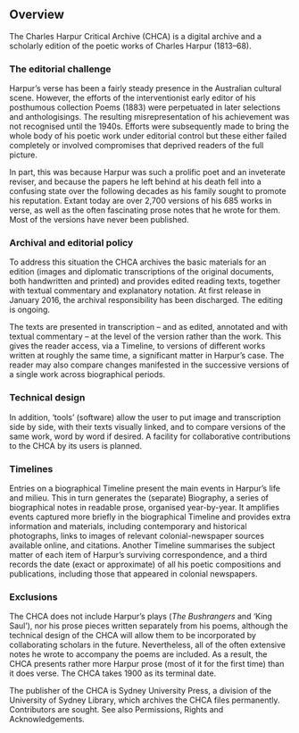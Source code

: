 ## Overview

The Charles Harpur Critical Archive (CHCA) is a digital archive and a 
scholarly edition of the poetic works of Charles Harpur (1813–68).

### The editorial challenge

Harpur’s verse has been a fairly steady presence in the Australian 
cultural scene. However, the efforts of the interventionist early editor 
of his posthumous collection Poems (1883) were perpetuated in later 
selections and anthologisings. The resulting misrepresentation of his 
achievement was not recognised until the 1940s. Efforts were 
subsequently made to bring the whole body of his poetic work under 
editorial control but these either failed completely or involved 
compromises that deprived readers of the full picture.

In part, this was because Harpur was such a prolific poet and an 
inveterate reviser, and because the papers he left behind at his death 
fell into a confusing state over the following decades as his family 
sought to promote his reputation. Extant today are over 2,700 versions 
of his 685 works in verse, as well as the often fascinating prose notes 
that he wrote for them. Most of the versions have never been published.

### Archival and editorial policy

To address this situation the CHCA archives the basic materials for an 
edition (images and diplomatic transcriptions of the original documents, 
both handwritten and printed) and provides edited reading texts, 
together with textual commentary and explanatory notation. At first 
release in January 2016, the archival responsibility has been 
discharged. The editing is ongoing.

The texts are presented in transcription – and as edited, annotated and 
with textual commentary – at the level of the version rather than the 
work. This gives the reader access, via a Timeline, to versions of 
different works written at roughly the same time, a significant matter 
in Harpur’s case. The reader may also compare changes manifested in the 
successive versions of a single work across biographical periods.

### Technical design

In addition, ‘tools’ (software) allow the user to put image and 
transcription side by side, with their texts visually linked, and to 
compare versions of the same work, word by word if desired. A facility 
for collaborative contributions to the CHCA by its users is planned.

### Timelines

Entries on a biographical Timeline present the main events in Harpur’s 
life and milieu. This in turn generates the (separate) Biography, a 
series of biographical notes in readable prose, organised year-by-year. 
It amplifies events captured more briefly in the biographical Timeline 
and provides extra information and materials, including contemporary and 
historical photographs, links to images of relevant colonial-newspaper 
sources available online, and citations. Another Timeline summarises the 
subject matter of each item of Harpur’s surviving correspondence, and a 
third records the date (exact or approximate) of all his poetic 
compositions and publications, including those that appeared in colonial 
newspapers.

### Exclusions

The CHCA does not include Harpur’s plays (*The Bushrangers* and ‘King 
Saul’), nor his prose pieces written separately from his poems, although 
the technical design of the CHCA will allow them to be incorporated by 
collaborating scholars in the future. Nevertheless, all of the often 
extensive notes he wrote to accompany the poems are included. As a 
result, the CHCA presents rather more Harpur prose (most of it for the 
first time) than it does verse. The CHCA takes 1900 as its terminal 
date.

The publisher of the CHCA is Sydney University Press, a division of the 
University of Sydney Library, which archives the CHCA files permanently. 
Contributors are sought. See also Permissions, Rights and 
Acknowledgements.

